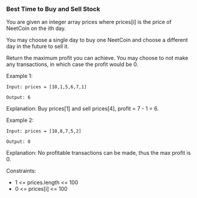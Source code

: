 ### Best Time to Buy and Sell Stock

You are given an integer array prices where prices[i] is the price of NeetCoin on the ith day.

You may choose a single day to buy one NeetCoin and choose a different day in the future to sell it.

Return the maximum profit you can achieve. You may choose to not make any transactions, in which case the profit would be 0.


Example 1:
```
Input: prices = [10,1,5,6,7,1]

Output: 6
```
Explanation: Buy prices[1] and sell prices[4], profit = 7 - 1 = 6.

Example 2:
```
Input: prices = [10,8,7,5,2]

Output: 0
```
Explanation: No profitable transactions can be made, thus the max profit is 0.

Constraints:
- 1 <= prices.length <= 100
- 0 <= prices[i] <= 100
